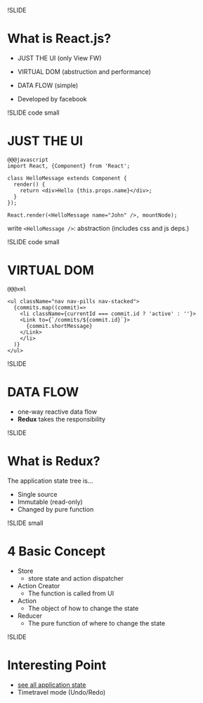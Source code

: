 !SLIDE
# What is React.js? #

- JUST THE UI (only View FW)
- VIRTUAL DOM (abstruction and performance)
- DATA FLOW (simple)

- Developed by facebook

!SLIDE code small

# JUST THE UI #

    @@@javascript
    import React, {Component} from 'React';

    class HelloMessage extends Component {
      render() {
        return <div>Hello {this.props.name}</div>;
      }
    });

    React.render(<HelloMessage name="John" />, mountNode);

write `<HelloMessage />`: abstraction (includes css and js deps.)

!SLIDE code small

# VIRTUAL DOM #

    @@@xml

    <ul className="nav nav-pills nav-stacked">
      {commits.map((commit)=>
        <li className={currentId === commit.id ? 'active' : ''}>
        <Link to={`/commits/${commit.id}`}>
          {commit.shortMessage}
        </Link>
        </li>
      )}
    </ul>

!SLIDE

# DATA FLOW #

- one-way reactive data flow
- **Redux** takes the responsibility

!SLIDE

# What is Redux? #

The application state tree is...

- Single source
- Immutable (read-only)
- Changed by pure function

!SLIDE small
# 4 Basic Concept #

- Store
  - store state and action dispatcher
- Action Creator
  - The function is called from UI
- Action
  - The object of how to change the state
- Reducer
  - The pure function of where to change the state

!SLIDE
# Interesting Point #

- [see all application state](https://github.com/gaearon/redux-devtools#redux-devtools)
- Timetravel mode (Undo/Redo)
